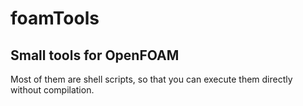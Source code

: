 # foamTools

## Small tools for OpenFOAM

Most of them are shell scripts, so that you can execute them directly without compilation.
